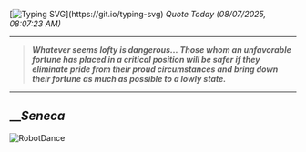 [![Typing SVG](https://readme-typing-svg.herokuapp.com?font=Press+Start+2P&color=C2F784&size=35&width=900&height=100&lines=Hello+World%2C+I'm+Hung+!)](https://git.io/typing-svg) 
_Quote Today (08/07/2025, 08:07:23 AM)_
___
>**_Whatever seems lofty is dangerous… Those whom an unfavorable fortune has placed in a critical position will be safer if they eliminate pride from their proud circumstances and bring down their fortune as much as possible to a lowly state._**
___

## __**_Seneca_**

![RobotDance](src/assets/images/robot-dancing-dribble.gif?style=center)
